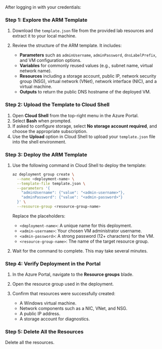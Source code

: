 

After logging in with your credentials:

### Step 1: Explore the ARM Template

1. Download the `template.json` file from the provided lab resources and extract it to your local machine.
2. Review the structure of the ARM template. It includes:

   * **Parameters** such as `adminUsername`, `adminPassword`, `dnsLabelPrefix`, and VM configuration options.
   * **Variables** for commonly reused values (e.g., subnet name, virtual network name).
   * **Resources** including a storage account, public IP, network security group (NSG), virtual network (VNet), network interface (NIC), and a virtual machine.
   * **Outputs** to return the public DNS hostname of the deployed VM.

### Step 2: Upload the Template to Cloud Shell

1. Open **Cloud Shell** from the top-right menu in the Azure Portal.
2. Select **Bash** when prompted.
3. If asked to configure storage, select **No storage account required**, and choose the appropriate subscription.
4. Use the **Upload** option in Cloud Shell to upload your `template.json` file into the shell environment.

### Step 3: Deploy the ARM Template

1. Use the following command in Cloud Shell to deploy the template:

   ```bash
   az deployment group create \
     --name <deployment-name> \
     --template-file template.json \
     --parameters '{
       "adminUsername": {"value": "<admin-username>"},
       "adminPassword": {"value": "<admin-password>"}
     }' \
     --resource-group <resource-group-name>
   ```

   Replace the placeholders:

   * `<deployment-name>`: A unique name for this deployment.
   * `<admin-username>`: Your chosen VM administrator username.
   * `<admin-password>`: A strong password (12+ characters) for the VM.
   * `<resource-group-name>`: The name of the target resource group.

2. Wait for the command to complete. This may take several minutes.

### Step 4: Verify Deployment in the Portal

1. In the Azure Portal, navigate to the **Resource groups** blade.
2. Open the resource group used in the deployment.
3. Confirm that resources were successfully created:

   * A Windows virtual machine.
   * Network components such as a NIC, VNet, and NSG.
   * A public IP address.
   * A storage account for diagnostics.

### Step 5: Delete All the Resources

Delete all the resources.






